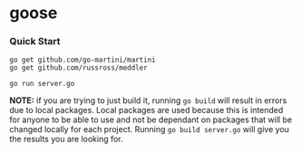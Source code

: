 # goose

### Quick Start

```
go get github.com/go-martini/martini
go get github.com/russross/meddler
```

```
go run server.go
```

**NOTE:** if you are trying to just build it, running `go build` will result in errors due to local packages. Local packages are used because this is intended for anyone to be able to use and not be dependant on packages that will be changed locally for each project. Running `go build server.go` will give you the results you are looking for.
